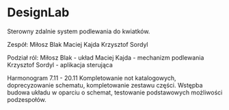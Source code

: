 # DesignLab

Sterowny zdalnie system podlewania do kwiatków.

Zespół:
Miłosz Blak
Maciej Kajda
Krzysztof Sordyl

Podział ról:
Miłosz Blak - układ
Maciej Kajda - mechanizm podlewania
Krzysztof Sordyl - aplikacja sterująca


Harmonogram
7.11 - 20.11
      Kompletowanie not katalogowych, doprecyzowanie schematu, kompletowanie zestawu części.
      Wstępba budowa układu w oparciu o schemat, testowanie podstawowych możliwości podzespołów.

      
